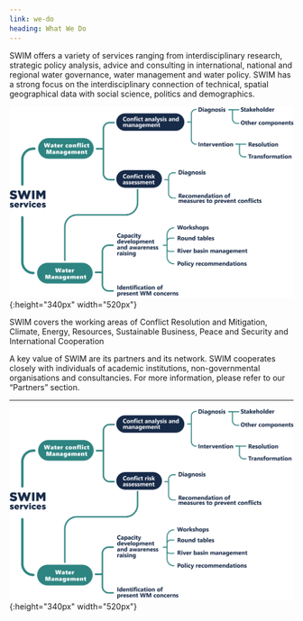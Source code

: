 ```yaml
---
link: we-do
heading: What We Do
---
```


SWIM offers a variety of services ranging from interdisciplinary research, strategic policy analysis, advice and consulting in international, national and regional water governance, water management and water policy. SWIM has a strong focus on the interdisciplinary connection of technical, spatial geographical data with social science, politics and demographics. 

![another image](/assets/images/ourservices.png){:height="340px" width="520px"}

SWIM covers the working areas of Conflict Resolution and Mitigation,  Climate, Energy, Resources, Sustainable Business, Peace and Security and International Cooperation 

A key value of SWIM are its partners and its network. SWIM cooperates closely with individuals of academic institutions, non-governmental organisations and consultancies. For more information, please refer to our “Partners” section.

---

![another image](/assets/images/ourservices.png){:height="340px" width="520px"}
